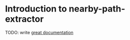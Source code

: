 # Introduction to nearby-path-extractor

TODO: write [great documentation](http://jacobian.org/writing/what-to-write/)
